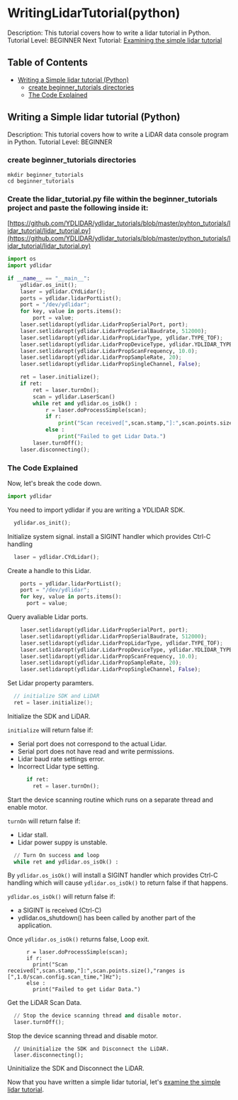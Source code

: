 # WritingLidarTutorial(python)
Description: This tutorial covers how to write a lidar tutorial in Python.
Tutorial Level: BEGINNER
Next Tutorial: [Examining the simple lidar tutorial](examine_the_simple_lidar_tutorial.md)

## Table of Contents

- [Writing a Simple lidar tutorial (Python)](#writing-a-simple-lidar-tutorial-(python))
    - [create beginner_tutorials directories](#create-beginner_tutorials-directories)
    - [The Code Explained](#the-code-explained)
    
## Writing a Simple lidar tutorial (Python)
Description: This tutorial covers how to write a LiDAR data console program in Python.
Tutorial Level: BEGINNER

### create beginner_tutorials directories
```shell
mkdir beginner_tutorials
cd beginner_tutorials
```
### Create the lidar_tutorial.py file within the beginner_tutorials project and paste the following inside it: 
[https://github.com/YDLIDAR/ydlidar_tutorials/blob/master/pyhton_tutorials/lidar_tutorial/lidar_tutorial.py](https://github.com/YDLIDAR/ydlidar_tutorials/blob/master/python_tutorials/lidar_tutorial/lidar_tutorial.py)

```python
import os
import ydlidar

if __name__ == "__main__":
    ydlidar.os_init();
    laser = ydlidar.CYdLidar();
    ports = ydlidar.lidarPortList();
    port = "/dev/ydlidar";
    for key, value in ports.items():
        port = value;
    laser.setlidaropt(ydlidar.LidarPropSerialPort, port);
    laser.setlidaropt(ydlidar.LidarPropSerialBaudrate, 512000);
    laser.setlidaropt(ydlidar.LidarPropLidarType, ydlidar.TYPE_TOF);
    laser.setlidaropt(ydlidar.LidarPropDeviceType, ydlidar.YDLIDAR_TYPE_SERIAL);
    laser.setlidaropt(ydlidar.LidarPropScanFrequency, 10.0);
    laser.setlidaropt(ydlidar.LidarPropSampleRate, 20);
    laser.setlidaropt(ydlidar.LidarPropSingleChannel, False);

    ret = laser.initialize();
    if ret:
        ret = laser.turnOn();
        scan = ydlidar.LaserScan()
        while ret and ydlidar.os_isOk() :
            r = laser.doProcessSimple(scan);
            if r:
                print("Scan received[",scan.stamp,"]:",scan.points.size(),"ranges is [",1.0/scan.config.scan_time,"]Hz");
            else :
                print("Failed to get Lidar Data.")
        laser.turnOff();
    laser.disconnecting();
```

### The Code Explained
Now, let's break the code down. 
```python
import ydlidar
```
You need to import ydlidar if you are writing a YDLIDAR SDK.  

```python
  ydlidar.os_init();
```
Initialize system signal. install a SIGINT handler which provides Ctrl-C handling

```python
  laser = ydlidar.CYdLidar();
```
Create a handle to this Lidar. 

```python
    ports = ydlidar.lidarPortList();
    port = "/dev/ydlidar";
    for key, value in ports.items():
      port = value;
```
Query avaliable Lidar ports.

```python
    laser.setlidaropt(ydlidar.LidarPropSerialPort, port);
    laser.setlidaropt(ydlidar.LidarPropSerialBaudrate, 512000);
    laser.setlidaropt(ydlidar.LidarPropLidarType, ydlidar.TYPE_TOF);
    laser.setlidaropt(ydlidar.LidarPropDeviceType, ydlidar.YDLIDAR_TYPE_SERIAL);
    laser.setlidaropt(ydlidar.LidarPropScanFrequency, 10.0);
    laser.setlidaropt(ydlidar.LidarPropSampleRate, 20);
    laser.setlidaropt(ydlidar.LidarPropSingleChannel, False);
```
Set Lidar property paramters.

```c++
  // initialize SDK and LiDAR
  ret = laser.initialize();
```
Initialize the SDK and LiDAR.

`initialize` will return false if:
+ Serial port does not correspond to the actual Lidar.
+ Serial port does not have read and write permissions.
+ Lidar baud rate settings error.
+ Incorrect Lidar type setting.

```python 
      if ret:
        ret = laser.turnOn();
```
Start the device scanning routine which runs on a separate thread and enable motor.

`turnOn` will return false if:
+ Lidar stall.
+ Lidar power suppy is unstable.


```python
  // Turn On success and loop  
  while ret and ydlidar.os_isOk() :
```
By `ydlidar.os_isOk()` will install a SIGINT handler which provides Ctrl-C handling which will cause `ydlidar.os_isOk()` to return false if that happens.

`ydlidar.os_isOk()` will return false if:
+ a SIGINT is received (Ctrl-C)
+ ydlidar.os_shutdown() has been called by another part of the application.

Once `ydlidar.os_isOk()` returns false, Loop exit.

```pyhton
      r = laser.doProcessSimple(scan);
      if r:
        print("Scan received[",scan.stamp,"]:",scan.points.size(),"ranges is [",1.0/scan.config.scan_time,"]Hz");
      else :
        print("Failed to get Lidar Data.")
```
Get the LiDAR Scan Data.

```python
  // Stop the device scanning thread and disable motor.
  laser.turnOff();
```
Stop the device scanning thread and disable motor.

```pyhton
  // Uninitialize the SDK and Disconnect the LiDAR.
  laser.disconnecting();
```
Uninitialize the SDK and Disconnect the LiDAR.


Now that you have written a simple lidar tutorial, let's [examine the simple lidar tutorial](examine_the_simple_lidar_tutorial.md). 
